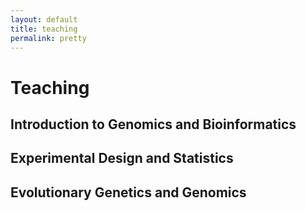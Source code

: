 ```yaml
---
layout: default
title: teaching
permalink: pretty
---
```


# Teaching

## Introduction to Genomics and Bioinformatics

## Experimental Design and Statistics

## Evolutionary Genetics and Genomics

